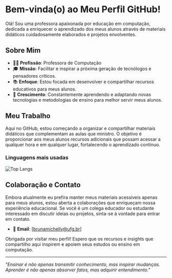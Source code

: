# Bem-vinda(o) ao Meu Perfil GitHub!

Olá! Sou uma professora apaixonada por educação em computação, dedicada a enriquecer o aprendizado dos meus alunos através de materiais didáticos cuidadosamente elaborados e projetos envolventes. 

## Sobre Mim

- 👩‍🏫 **Profissão**: Professora de Computação
- 🎓 **Missão**: Facilitar e inspirar a próxima geração de tecnólogos e pensadores críticos.
- 📚 **Enfoque**: Estou focada em desenvolver e compartilhar recursos educativos para meus alunos.
- 🌱 **Crescimento**: Constantemente aprendendo e adaptando novas tecnologias e metodologias de ensino para melhor servir meus alunos.

## Meu Trabalho

Aqui no GitHub, estou começando a organizar e compartilhar materiais didáticos que complementam as aulas que ministro. O objetivo é proporcionar aos meus alunos recursos adicionais que possam acessar a qualquer hora e em qualquer lugar, fortalecendo o aprendizado contínuo.

### Linguagens mais usadas

![Top Langs](https://github-readme-stats.vercel.app/api/top-langs/?username=brunamichellyos&layout=compact)


## Colaboração e Contato

Embora atualmente eu prefira manter meus materiais acessíveis apenas para meus alunos, estou aberta a colaborações que enriqueçam nossa experiência educacional. Se você é um colega educador ou estudante interessado em discutir ideias ou projetos, sinta-se à vontade para entrar em contato.

- 📧 **Email**: [brunamichelly@ufg.br]

Obrigada por visitar meu perfil! Espero que os recursos e insights que compartilho aqui inspirem e apoiem seus estudos ou ensino em computação.

---

_"Ensinar é não apenas transmitir conhecimento, mas inspirar mudanças. Aprender é não apenas absorver fatos, mas adquirir entendimento."_


